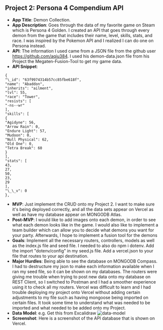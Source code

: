 ## Project 2: Persona 4 Compendium API

- **App Title**: Demon Collection.
- **App Description**: Goes through the data of my favorite game on Steam which is Persona 4 Golden. I created an API that goes through every demon from the game that includes their name, level, skills, stats, and race. I was inspired by the Pokemon API and I realized I can do one on Persona instead.
- **API**: The information I used came from a JSON file from the github user https://github.com/aqiu384. I used his demon-data.json file from his Project the Megaten-Fusion-Tool to get my game data.
- **API Snippet**:

```
{
"\_id": "63f9974314b57cc85fbe618f",
"name": "Abaddon",
"inherits": "ailment",
"lvl": 55,
"race": "Tower",
"resists": [
"-ns--wr"
],
"skills": [
{
"Agidyne": 56,
"Arrow Rain": 0,
"Endure Light": 57,
"Mudoon": 0,
"Null Physical": 62,
"Old One": 0,
"Tetra Break": 60
}
],
"stats": [
43,
27,
50,
23,
29
],
"\_\_v": 0
},
```

- **MVP**: Just implement the CRUD onto my Project 2. I want to make sure it's being deployed correctly, and all the data sets appear on Vercel as well as have my database appear on MONGODB Atlas.
- **Post-MVP**: I would like to add images onto each demon, in order to see what each demon looks like in the game. I would also like to implement a team builder which can allow you to decide what demons you want for your party. Afterwards, I hope to implement a fusion tool for the demons
- **Goals**: Implement all the necessary routers, controllers, models as well as the index.js file and seed file. I needed to also do npm i dotenv. Add the import "dotenv/config" in my seed.js file. Add a vercel.json to your file that routes to your api destination.
- **Major Hurdles**: Being able to see the database on MONGODB Compass. I had to destructure my json to make each information available when I ran my seed file, so it can be shown on my databases. The routers were giving me trouble when trying to post new data onto my database on REST Client, so I switched to Postman and I had a smoother experience using it to check all my routers. Vercel was difficult to learn and I had trouble deploying my project onto Vercel without adding certain adjustments to my file such as having mongoose being imported on certain files. It took some time to understand what was needed to be imported and what needed to be added onto my Project.
- **Data Model**: e.g. Get this from Excalidraw
  ![data-model]()
- **Screenshot**: Here is a screenshot of the API database that is shown on Vercel.
